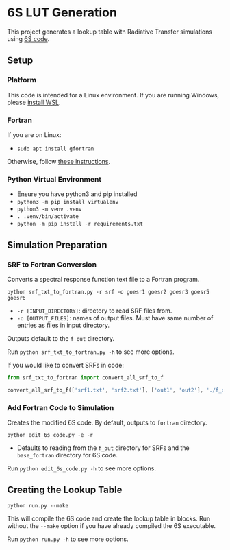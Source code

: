 # 6S LUT Generation
This project generates a lookup table with Radiative Transfer simulations using [6S code](https://salsa.umd.edu/6spage.html).

## Setup
### Platform
This code is intended for a Linux environment. If you are running Windows, please [install WSL](https://learn.microsoft.com/en-us/windows/wsl/install).

### Fortran
If you are on Linux:
- `sudo apt install gfortran`

Otherwise, follow [these instructions](https://fortran-lang.org/en/learn/os_setup/install_gfortran/). 

### Python Virtual Environment
- Ensure you have python3 and pip installed
- `python3 -m pip install virtualenv`
- `python3 -m venv .venv`
- `. .venv/bin/activate`
- `python -m pip install -r requirements.txt`

## Simulation Preparation
### SRF to Fortran Conversion
Converts a spectral response function text file to a Fortran program.

`python srf_txt_to_fortran.py -r srf -o goesr1 goesr2 goesr3 goesr5 goesr6`
- `-r [INPUT_DIRECTORY]`: directory to read SRF files from.
- `-o [OUTPUT_FILES]`: names of output files. Must have same number of entries as files in input directory.

Outputs default to the `f_out` directory.

Run `python srf_txt_to_fortran.py -h` to see more options.

If you would like to convert SRFs in code:
```python
from srf_txt_to_fortran import convert_all_srf_to_f

convert_all_srf_to_f(['srf1.txt', 'srf2.txt'], ['out1', 'out2'], './f_out')
```

### Add Fortran Code to Simulation
Creates the modified 6S code. By default, outputs to `fortran` directory.

`python edit_6s_code.py -e -r`
- Defaults to reading from the `f_out` directory for SRFs and the `base_fortran` directory for 6S code. 

Run `python edit_6s_code.py -h` to see more options.

## Creating the Lookup Table
`python run.py --make`

This will compile the 6S code and create the lookup table in blocks.
Run without the `--make` option if you have already compiled the 6S executable. 

Run `python run.py -h` to see more options.